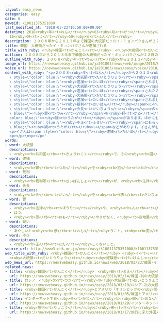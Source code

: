 ```yaml
---
layout: easy_news
categories: easy
cate: 6
newsid: k10011375351000
last_modified_at: '2018-03-23T16:50:00+09:00'
datetime: 2018<ruby>年<rt>ねん</rt></ruby>03<ruby>月<rt>がつ</rt></ruby>23<ruby>日<rt>にち</rt></ruby>
  16<ruby>時<rt>じ</rt></ruby>50<ruby>分<rt>ふん</rt></ruby>
description: ２００８年から２０１３年まで韓国の大統領だったイ・ミョンバクさんが２２日の夜、逮捕されました。
title: 韓国　大統領だったイ・ミョンバクさんが逮捕される
title_with_ruby: <ruby>韓国<rt>かんこく</rt></ruby>　<ruby>大統領<rt>だいとうりょう</rt></ruby>だったイ・ミョンバクさんが<ruby>逮捕<rt>たいほ</rt></ruby>される
outline: ２００８年から２０１３年まで韓国の大統領だったイ・ミョンバクさんが２２日の夜、逮捕されました。
outline_with_ruby: ２００８<ruby>年<rt>ねん</rt></ruby>から２０１３<ruby>年<rt>ねん</rt></ruby>まで<ruby>韓国<rt>かんこく</rt></ruby>の<ruby>大統領<rt>だいとうりょう</rt></ruby>だったイ・ミョンバクさんが２２<ruby>日<rt>にち</rt></ruby>の<ruby>夜<rt>よる</rt></ruby>、<ruby>逮捕<rt>たいほ</rt></ruby>されました。
image_url: https://newswebeasy.github.io/ja201803/news/web/image/2018/03/23/K10011375351_1803230511_1803230513_01_03.jpg
voice_url: https://newswebeasy.github.io/ja201803/news/easy/voice/2018/03/23/k10011375351000.mp3
content_with_ruby: "<p>２００８<ruby>年<rt>ねん</rt></ruby>から２０１３<ruby>年<rt>ねん</rt></ruby>まで<ruby>韓国<rt>かんこく</rt></ruby>の<span\
  \ style=\"color: blue;\"><ruby>大統領<rt>だいとうりょう</rt></ruby></span>だったイ・ミョンバクさんが２２<ruby>日<rt>にち</rt></ruby>の<ruby>夜<rt>よる</rt></ruby>、<span\
  \ style=\"color: blue;\"><ruby>逮捕<rt>たいほ</rt></ruby></span>されました。</p>\n<p><ruby>韓国<rt>かんこく</rt></ruby>の<span\
  \ style=\"color: blue;\"><ruby>大統領<rt>だいとうりょう</rt></ruby></span>だった<ruby>人<rt>ひと</rt></ruby>が<span\
  \ style=\"color: blue;\"><ruby>逮捕<rt>たいほ</rt></ruby></span>されたのは４<ruby>人<rt>にん</rt></ruby><ruby>目<rt>め</rt></ruby>です。イさんの<ruby>次<rt>つぎ</rt></ruby>に<span\
  \ style=\"color: blue;\"><ruby>大統領<rt>だいとうりょう</rt></ruby></span>になったパク・クネさんも<ruby>去年<rt>きょねん</rt></ruby>の３<ruby>月<rt>がつ</rt></ruby>に<span\
  \ style=\"color: blue;\"><ruby>逮捕<rt>たいほ</rt></ruby></span>されました。</p>\n<p>イさんは、<ruby>自分<rt>じぶん</rt></ruby>と<ruby>関係<rt>かんけい</rt></ruby>がある<ruby>会社<rt>かいしゃ</rt></ruby>の<span\
  \ style=\"color: blue;\"><ruby>裁判<rt>さいばん</rt></ruby></span>に<ruby>必要<rt>ひつよう</rt></ruby>なお<ruby>金<rt>かね</rt></ruby>をサムスン<ruby>電子<rt>でんし</rt></ruby>に<ruby>払<rt>はら</rt></ruby>ってもらって、その<ruby>代<rt>か</rt></ruby>わりにサムスン<ruby>電子<rt>でんし</rt></ruby>の<span\
  \ style=\"color: blue;\"><ruby>会長<rt>かいちょう</rt></ruby></span>の<span style=\"color:\
  \ blue;\"><ruby>罪<rt>つみ</rt></ruby></span>を<ruby>軽<rt>かる</rt></ruby>くした<span style=\"\
  color: blue;\"><ruby>疑<rt>うたが</rt></ruby>い</span>があります。ほかにも、<ruby>国<rt>くに</rt></ruby>のお<ruby>金<rt>かね</rt></ruby>を<span\
  \ style=\"color: blue;\"><ruby>不正<rt>ふせい</rt></ruby></span>にもらった<span style=\"color:\
  \ blue;\"><ruby>疑<rt>うたが</rt></ruby>い</span>などがあります。イさんがもらったお<ruby>金<rt>かね</rt></ruby>を<ruby>全部<rt>ぜんぶ</rt></ruby><ruby>足<rt>た</rt></ruby>すと１１<ruby>億<rt>おく</rt></ruby><ruby>円<rt>えん</rt></ruby>になると<ruby>言<rt>い</rt></ruby>われています。</p>\n\
  <p>イさんは<span style=\"color: blue;\"><ruby>逮捕<rt>たいほ</rt></ruby></span>される<ruby>前<rt>まえ</rt></ruby>、「きれいな<ruby>政治<rt>せいじ</rt></ruby>をしようと<ruby>思<rt>おも</rt></ruby>っていましたが、<ruby>十分<rt>じゅうぶん</rt></ruby>ではありませんでした」とインターネットに<ruby>書<rt>か</rt></ruby>いていました。</p>\n\
  <p></p>\n<p></p>"
words:
- word: 大統領
  descriptions:
  - <ruby><rb>共和国</rb><rt>きょうわこく</rt></ruby>で、その<ruby><rb>国</rb><rt>くに</rt></ruby>を<ruby><rb>代表</rb><rt>だいひょう</rt></ruby>する<ruby><rb>人</rb><rt>ひと</rt></ruby>。
- word: 逮捕
  descriptions:
  - <ruby><rb>罪</rb><rt>つみ</rt></ruby>を<ruby><rb>犯</rb><rt>おか</rt></ruby>した<ruby><rb>疑</rb><rt>うたが</rt></ruby>いのある<ruby><rb>人</rb><rt>ひと</rt></ruby>を、<ruby><rb>警察</rb><rt>けいさつ</rt></ruby>がつかまえること。
- word: 裁判
  descriptions:
  - <ruby><rb>裁判所</rb><rt>さいばんしょ</rt></ruby>が、<ruby><rb>法律</rb><rt>ほうりつ</rt></ruby>にもとづいて、それがよいか<ruby><rb>悪</rb><rt>わる</rt></ruby>いかを<ruby><rb>決</rb><rt>き</rt></ruby>めること。
- word: 会長
  descriptions:
  - <ruby><rb>会</rb><rt>かい</rt></ruby>を<ruby><rb>代表</rb><rt>だいひょう</rt></ruby>する<ruby><rb>人</rb><rt>ひと</rt></ruby>。
- word: 罪
  descriptions:
  - <ruby><rb>法律</rb><rt>ほうりつ</rt></ruby>や、<ruby><rb>人</rb><rt>ひと</rt></ruby>として<ruby><rb>守</rb><rt>まも</rt></ruby>らなければならないことに、そむいた<ruby><rb>行</rb><rt>おこな</rt></ruby>い。<ruby><rb>犯罪</rb><rt>はんざい</rt></ruby>。
  - ばつ。
  - <ruby><rb>思</rb><rt>おも</rt></ruby>いやりがなく、<ruby><rb>意地悪</rb><rt>いじわる</rt></ruby>なようす。
- word: 疑い
  descriptions:
  - あやしいと<ruby><rb>思</rb><rt>おも</rt></ruby>うこと。<ruby><rb>変</rb><rt>へん</rt></ruby>に<ruby><rb>思</rb><rt>おも</rt></ruby>うこと。
- word: 不正
  descriptions:
  - <ruby><rb>正</rb><rt>ただ</rt></ruby>しくないこと。
source_url: http://www3.nhk.or.jp/news/easy/k10011375351000/k10011375351000.html
web_title_with_ruby: <ruby>韓国<rt>かんこく</rt></ruby> <ruby>イ<rt>い</rt></ruby>・<ruby>ミョンバク<rt>みょんばく</rt></ruby><ruby>氏<rt>し</rt></ruby><ruby>逮捕<rt>たいほ</rt></ruby>
  <ruby>大統領<rt>だいとうりょう</rt></ruby><ruby>経験者<rt>けいけんしゃ</rt></ruby>の<ruby>逮捕<rt>たいほ</rt></ruby>は４<ruby>人目<rt>にんめ</rt></ruby>
web_news_url: https://newswebeasy.github.io/news/web/2018/03/23/韓国-イミョンバク氏逮捕-大統領経験者の逮捕は4人目
related_news:
- title: <ruby>韓国<rt>かんこく</rt></ruby>　<ruby>前<rt>まえ</rt></ruby>の<ruby>大統領<rt>だいとうりょう</rt></ruby>の<ruby>友達<rt>ともだち</rt></ruby>のチェ<ruby>被告<rt>ひこく</rt></ruby>が<ruby>懲役<rt>ちょうえき</rt></ruby>２０<ruby>年<rt>ねん</rt></ruby>になる
  url: https://newswebeasy.github.io/news/easy/2018/02/14/韓国-前の大統領の友達のチェ被告が懲役20年になる
- title: ロシア　<ruby>次<rt>つぎ</rt></ruby>の<ruby>大統領<rt>だいとうりょう</rt></ruby>はプーチンさんに<ruby>決<rt>き</rt></ruby>まる
  url: https://newswebeasy.github.io/news/easy/2018/03/19/ロシア-次の大統領はプーチンさんに決まる
- title: <ruby>韓国<rt>かんこく</rt></ruby>とアメリカ「オリンピックの<ruby>間<rt>あいだ</rt></ruby>は<ruby>軍<rt>ぐん</rt></ruby>の<ruby>訓練<rt>くんれん</rt></ruby>をしない」
  url: https://newswebeasy.github.io/news/easy/2018/01/05/韓国とアメリカオリンピックの間は軍の訓練をしない
- title: インターネットでお<ruby>金<rt>かね</rt></ruby>と<ruby>同<rt>おな</rt></ruby>じように<ruby>使<rt>つか</rt></ruby>う「ＮＥＭ」がなくなる
  url: https://newswebeasy.github.io/news/easy/2018/01/29/インターネットでお金と同じように使うNEMがなくなる
- title: <ruby>旅行<rt>りょこう</rt></ruby>に<ruby>来<rt>き</rt></ruby>た<ruby>外国人<rt>がいこくじん</rt></ruby>が<ruby>使<rt>つか</rt></ruby>ったお<ruby>金<rt>かね</rt></ruby>　<ruby>初<rt>はじ</rt></ruby>めて４<ruby>兆<rt>ちょう</rt></ruby><ruby>円<rt>えん</rt></ruby><ruby>以上<rt>いじょう</rt></ruby>になる
  url: https://newswebeasy.github.io/news/easy/2018/01/17/旅行に来た外国人が使ったお金-初めて4兆円以上になる
...
```

